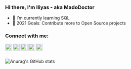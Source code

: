 ### Hi there, I'm Iliyas - aka MadoDoctor


- 🌱 I’m currently learning SQL
- 🥅 2021 Goals: Contribute more to Open Source projects


### Connect with me:

[<img align="left" alt="codeSTACKr | Gmail" width="22px" src="https://cdn.jsdelivr.net/npm/simple-icons@3.13.0/icons/gmail.svg" />][gmail]
[<img align="left" alt="codeSTACKr | Telegram" width="22px" src="https://cdn.jsdelivr.net/npm/simple-icons@3.13.0/icons/telegram.svg" />][telegram]
[<img align="left" alt="codeSTACKr | Twitter" width="22px" src="https://cdn.jsdelivr.net/npm/simple-icons@v3/icons/twitter.svg" />][twitter]
[<img align="left" alt="codeSTACKr | LinkedIn" width="22px" src="https://cdn.jsdelivr.net/npm/simple-icons@v3/icons/linkedin.svg" />][linkedIn]
[<img align="left" alt="codeSTACKr | Bot" width="22px" src="https://cdn.jsdelivr.net/npm/simple-icons@3.13.0/icons/probot.svg" />][bot]

<br />
<br />

![Anurag's GitHub stats](https://github-readme-stats.vercel.app/api?username=MadoDoctor&show_icons=true&theme=merko)

<br />
<br />

[gmail]: mailto:iliyas.abduali@gmail.com
[telegram]: https://t.me/MadoDoctor
[twitter]: https://twitter.com/DoctorIsMad
[linkedIn]: https://www.linkedin.com/in/maddoctor/
[bot]: https://t.me/TextStylesBot

